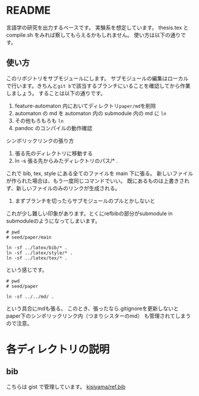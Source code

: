 # README

言語学の研究を出力するベースです。
実験系を想定しています。
thesis.tex と compile.sh をみれば察してもらえるかもしれません。
使い方は以下の通りです。

## 使い方

このリポジトリをサブモジュールにします。
サブモジュールの編集はローカルで行います。きちんと`git b`で該当するブランチにいることを確認してから作業しましょう。
することは以下の通りです。

1. feature-automaton 内においてディレクトリ`paper/md`を削除
1. automaton の md を automaton 内の submodule 内の md に `ln`
1. その他もろもろも `ln`
1. pandoc のコンパイルの動作確認

シンボリックリンクの張り方
1. 張る先のディレクトリに移動する
1. ln -s 張る先からみたディレクトリのパス/* .

これで bib, tex, style にある全てのファイルを main 下に張る。
新しいファイルが作られた場合は、もう一度同じコマンドでいい。
既にあるものは上書きされず、新しいファイルのみのリンクが生成される。

1. まずブランチを切ったらサブモジュールのプルとかしないと

これが少し難しい印象があります。とくにrefbibの部分がsubmodule in submoduleのようになってしまいます。

```shell
# pwd
# seed/paper/main

ln -sf ../latex/bib/* .
ln -sf ../latex/style/* .
ln -sf ../latex/tex/* .
```

という感じです。

```shell
# pwd 
# seed/paper

ln -sf ../../md/ .
```

という具合にmdも張る。
このとき、張ったなら.gitignoreを更新しないと
paper下のシンボリックリンク内（つまりシスターのmd）
も管理されてしまうので注意。

# 各ディレクトリの説明

## bib

こちらは gist で管理しています。
[kisiyama/ref.bib](https://gist.github.com/kisiyama/0f615ecb4ec47c9cfdec60c62c22b5f1)
